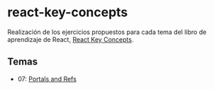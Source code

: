 # react-key-concepts

Realización de los ejercicios propuestos para cada tema del libro de aprendizaje de React, [React Key Concepts](https://www.amazon.com/React-Key-Concepts-Consolidate-knowledge/dp/1803234504#:~:text=React%20Key%20Concepts%20is%20a,build%20a%20complete%20web%20application.).

## Temas

- 07: [Portals and Refs](07-portals-and-refs)
